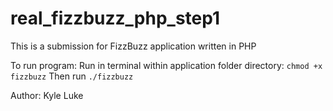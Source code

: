 # real_fizzbuzz_php_step1
This is a submission for FizzBuzz application written in PHP

To run program:
Run in terminal within application folder directory:
`chmod +x fizzbuzz`
Then run
`./fizzbuzz`

Author: Kyle Luke